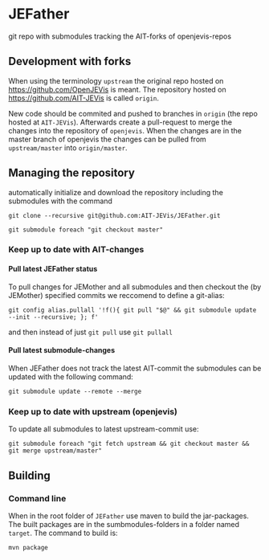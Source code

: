 # JEFather

git repo with submodules tracking the AIT-forks of openjevis-repos

## Development with forks

When using the terminology `upstream` the original repo hosted on https://github.com/OpenJEVis is meant. The repository hosted on https://github.com/AIT-JEVis is called `origin`.

New code should be commited and pushed to branches in `origin` (the repo hosted at `AIT-JEVis`). Afterwards create a pull-request to merge the changes into the repository of `openjevis`. When the changes are in the master branch of openjevis the changes can be pulled from `upstream/master` into `origin/master`.


## Managing the repository
automatically initialize and download the repository including the submodules with the command

`git clone --recursive git@github.com:AIT-JEVis/JEFather.git`

`git submodule foreach "git checkout master"`

### Keep up to date with AIT-changes
#### Pull latest JEFather status
To pull changes for JEMother and all submodules and then checkout the (by JEMother) specified commits we reccomend to define a git-alias:

`git config alias.pullall '!f(){ git pull "$@" && git submodule update --init --recursive; }; f'`

and then instead of just `git pull` use `git pullall`

#### Pull latest submodule-changes
When JEFather does not track the latest AIT-commit the submodules can be updated with the following command:

`git submodule update --remote --merge`

### Keep up to date with upstream (openjevis)
To update all submodules to latest upstream-commit use:

```
git submodule foreach "git fetch upstream && git checkout master && git merge upstream/master"
```

## Building

### Command line
When in the root folder of `JEFather` use maven to build the jar-packages. The built packages are in the sumbmodules-folders in a folder named `target`. The command to build is:

`mvn package`
